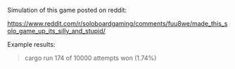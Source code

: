Simulation of this game posted on reddit:

https://www.reddit.com/r/soloboardgaming/comments/fuu8we/made_this_solo_game_up_its_silly_and_stupid/

Example results:
> cargo run
174 of 10000 attempts won (1.74%)